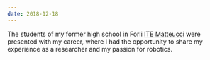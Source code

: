```yaml
--- 
date: 2018-12-18
---
```

The students of my former high school in Forli <a href="https://www.itematteucci.edu.it/il-nostro-open-night/" target="_blank" rel="noopener">ITE Matteucci</a> were presented with my career, where I had the opportunity to share my experience as a researcher and my passion for robotics.